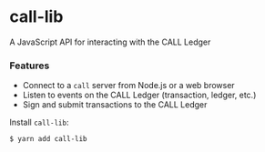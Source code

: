 # call-lib

A JavaScript API for interacting with the CALL Ledger


### Features

+ Connect to a `call` server from Node.js or a web browser
+ Listen to events on the CALL Ledger (transaction, ledger, etc.)
+ Sign and submit transactions to the CALL Ledger


Install `call-lib`:
```
$ yarn add call-lib
```

